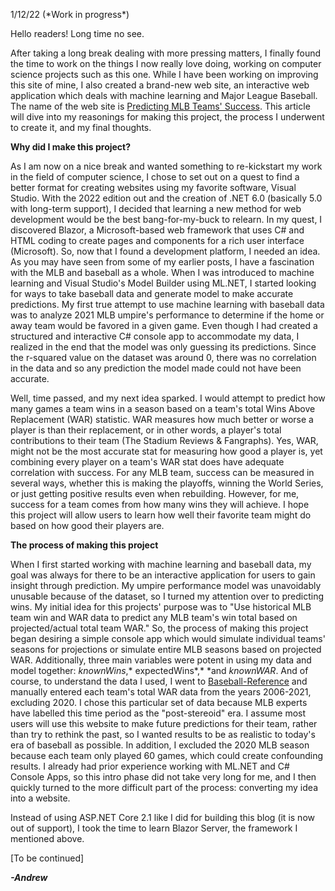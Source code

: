 1/12/22 (\*Work in progress\*)

Hello readers! Long time no see.

After taking a long break dealing with more pressing matters, I finally
found the time to work on the things I now really love doing, working on
computer science projects such as this one. While I have been working on
improving this site of mine, I also created a brand-new web site, an
interactive web application which deals with machine learning and Major
League Baseball. The name of the web site is [Predicting MLB Teams\'
Success](https://predictingmlbteamssuccess.azurewebsites.net/). This
article will dive into my reasonings for making this project, the
process I underwent to create it, and my final thoughts.

**Why did I make this project?**

As I am now on a nice break and wanted something to re-kickstart my work
in the field of computer science, I chose to set out on a quest to find
a better format for creating websites using my favorite software, Visual
Studio. With the 2022 edition out and the creation of .NET 6.0
(basically 5.0 with long-term support), I decided that learning a new
method for web development would be the best bang-for-my-buck to
relearn. In my quest, I discovered Blazor, a Microsoft-based web
framework that uses C\# and HTML coding to create pages and components
for a rich user interface (Microsoft). So, now that I found a
development platform, I needed an idea. As you may have seen from some
of my earlier posts, I have a fascination with the MLB and baseball as a
whole. When I was introduced to machine learning and Visual Studio\'s
Model Builder using ML.NET, I started looking for ways to take baseball
data and generate model to make accurate predictions. My first true
attempt to use machine learning with baseball data was to analyze 2021
MLB umpire\'s performance to determine if the home or away team would be
favored in a given game. Even though I had created a structured and
interactive C\# console app to accommodate my data, I realized in the
end that the model was only guessing its predictions. Since the
r-squared value on the dataset was around 0, there was no correlation in
the data and so any prediction the model made could not have been
accurate. 

Well, time passed, and my next idea sparked. I would attempt to predict
how many games a team wins in a season based on a team\'s total Wins
Above Replacement (WAR) statistic. WAR measures how much better or worse
a player is than their replacement, or in other words, a player\'s total
contributions to their team (The Stadium Reviews & Fangraphs). Yes, WAR,
might not be the most accurate stat for measuring how good a player is,
yet combining every player on a team\'s WAR stat does have adequate
correlation with success. For any MLB team, success can be measured in
several ways, whether this is making the playoffs, winning the World
Series, or just getting positive results even when rebuilding. However,
for me, success for a team comes from how many wins they will achieve. I
hope this project will allow users to learn how well their favorite team
might do based on how good their players are.

**The process of making this project**

When I first started working with machine learning and baseball data, my
goal was always for there to be an interactive application for users to
gain insight through prediction. My umpire performance model was
unavoidably unusable because of the dataset, so I turned my attention
over to predicting wins. My initial idea for this projects\' purpose was
to \"Use historical MLB team win and WAR data to predict any MLB team\'s
win total based on projected/actual total team WAR.\" So, the process of
making this project began desiring a simple console app which would
simulate individual teams\' seasons for projections or simulate entire
MLB seasons based on projected WAR. Additionally, three main variables
were potent in using my data and model
together: *knownWins*,* expectedWins*,* *and *knownWAR*. And of course,
to understand the data I used, I went to
[Baseball-Reference](https://www.baseball-reference.com/leagues/team_compare.cgi?request=1&year=2021&lg=MLB&stat=WAR)
and manually entered each team\'s total WAR data from the years
2006-2021, excluding 2020. I chose this particular set of data because
MLB experts have labelled this time period as the \"post-stereoid\" era.
I assume most users will use this website to make future predictions for
their team, rather than try to rethink the past, so I wanted results to
be as realistic to today\'s era of baseball as possible. In addition, I
excluded the 2020 MLB season because each team only played 60 games,
which could create confounding results. I already had prior experience
working with ML.NET and C\# Console Apps, so this intro phase did not
take very long for me, and I then quickly turned to the more difficult
part of the process: converting my idea into a website. 

Instead of using ASP.NET Core 2.1 like I did for building this blog (it
is now out of support), I took the time to learn Blazor Server, the
framework I mentioned above.

\[To be continued\]

***-Andrew***
